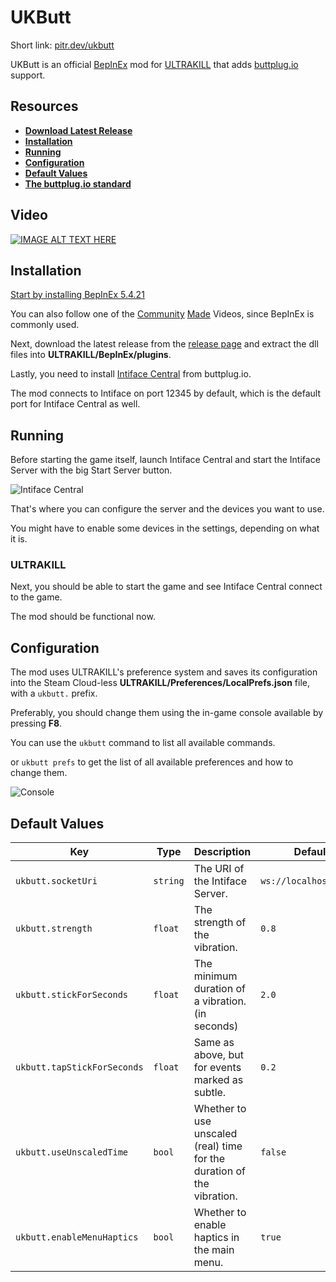 # UKButt

Short link: [pitr.dev/ukbutt](https://pitr.dev/ukbutt)

UKButt is an official [BepInEx](https://github.com/BepInEx/BepInEx) mod for [ULTRAKILL](http://devilmayquake.com) that adds [buttplug.io](https://buttplug.io/) support.

## Resources

- **[Download Latest Release](https://github.com/PITR-DEV/ukbutt-mod/releases/latest)**
- **[Installation](#installation)**
- **[Running](#running)**
- **[Configuration](#configuration)**
- **[Default Values](#default-values)**
- **[The buttplug.io standard](https://buttplug.io/)**

## Video

[![IMAGE ALT TEXT HERE](https://i3.ytimg.com/vi/6r13L1yvtYA/maxresdefault.jpg)](https://www.youtube.com/watch?v=6r13L1yvtYA)

## Installation

[Start by installing BepInEx 5.4.21](https://docs.bepinex.dev/articles/user_guide/installation/index.html)

You can also follow one of the [Community](https://youtu.be/meNiXcbPh_s) [Made](https://youtu.be/db3Cwlv-S-8?t=1624) Videos, since BepInEx is commonly used.

Next, download the latest release from the [release page](https://github.com/PITR-DEV/ukbutt-mod/releases/latest) and extract the dll files into **ULTRAKILL/BepInEx/plugins**.

Lastly, you need to install [Intiface Central](https://intiface.com/central/) from buttplug.io.

The mod connects to Intiface on port 12345 by default, which is the default port for Intiface Central as well.

## Running

Before starting the game itself, launch Intiface Central and start the Intiface Server with the big Start Server button.

![Intiface Central](https://github.com/PITR-DEV/ukbutt-mod/blob/master/images/intiface_central_PDJp72icP1.png?raw=true)

That's where you can configure the server and the devices you want to use.

You might have to enable some devices in the settings, depending on what it is.

### ULTRAKILL

Next, you should be able to start the game and see Intiface Central connect to the game.

The mod should be functional now.

## Configuration

The mod uses ULTRAKILL's preference system and saves its configuration into the Steam Cloud-less **ULTRAKILL/Preferences/LocalPrefs.json** file,
with a `ukbutt.` prefix.

Preferably, you should change them using the in-game console available by pressing **F8**.

You can use the `ukbutt` command to list all available commands.

or `ukbutt prefs` to get the list of all available preferences and how to change them.

![Console](https://github.com/PITR-DEV/ukbutt-mod/blob/master/images/ULTRAKILL_xkNU4TP8PV.png?raw=true)

## Default Values

<!-- table -->

| Key                         | Type     | Description                                                            | Default                |
| --------------------------- | -------- | ---------------------------------------------------------------------- | ---------------------- |
| `ukbutt.socketUri`          | `string` | The URI of the Intiface Server.                                        | `ws://localhost:12345` |
| `ukbutt.strength`           | `float`  | The strength of the vibration.                                         | `0.8`                  |
| `ukbutt.stickForSeconds`    | `float`  | The minimum duration of a vibration. (in seconds)                      | `2.0`                  |
| `ukbutt.tapStickForSeconds` | `float`  | Same as above, but for events marked as subtle.                        | `0.2`                  |
| `ukbutt.useUnscaledTime`    | `bool`   | Whether to use unscaled (real) time for the duration of the vibration. | `false`                |
| `ukbutt.enableMenuHaptics`  | `bool`   | Whether to enable haptics in the main menu.                            | `true`                 |

